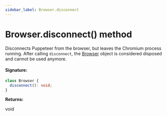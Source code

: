 ```yaml
---
sidebar_label: Browser.disconnect
---
```


# Browser.disconnect() method

Disconnects Puppeteer from the browser, but leaves the Chromium process running. After calling `disconnect`, the [Browser](./puppeteer.browser.md) object is considered disposed and cannot be used anymore.

#### Signature:

```typescript
class Browser {
  disconnect(): void;
}
```

**Returns:**

void
